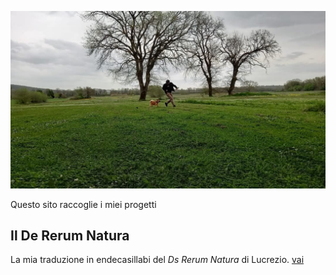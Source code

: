 ![](ponteallospino.jpg)

Questo sito raccoglie i miei progetti 

## Il De Rerum Natura
La mia traduzione in endecasillabi del _Ds Rerum Natura_ di Lucrezio. 
[vai](antonio-vigilante.github.io/lucrezio)

